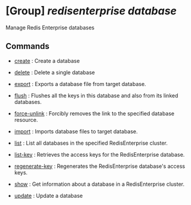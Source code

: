 # [Group] _redisenterprise database_

Manage Redis Enterprise databases

## Commands

- [create](/Commands/redisenterprise/database/_create.md)
: Create a database

- [delete](/Commands/redisenterprise/database/_delete.md)
: Delete a single database

- [export](/Commands/redisenterprise/database/_export.md)
: Exports a database file from target database.

- [flush](/Commands/redisenterprise/database/_flush.md)
: Flushes all the keys in this database and also from its linked databases.

- [force-unlink](/Commands/redisenterprise/database/_force-unlink.md)
: Forcibly removes the link to the specified database resource.

- [import](/Commands/redisenterprise/database/_import.md)
: Imports database files to target database.

- [list](/Commands/redisenterprise/database/_list.md)
: List all databases in the specified RedisEnterprise cluster.

- [list-key](/Commands/redisenterprise/database/_list-key.md)
: Retrieves the access keys for the RedisEnterprise database.

- [regenerate-key](/Commands/redisenterprise/database/_regenerate-key.md)
: Regenerates the RedisEnterprise database's access keys.

- [show](/Commands/redisenterprise/database/_show.md)
: Get information about a database in a RedisEnterprise cluster.

- [update](/Commands/redisenterprise/database/_update.md)
: Update a database
